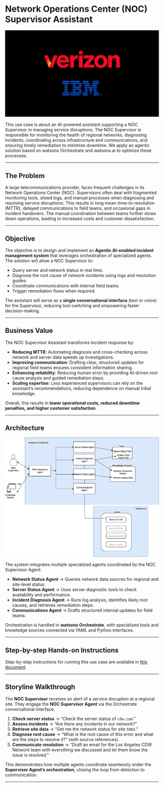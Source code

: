 # Network Operations Center (NOC) Supervisor Assistant  

![alt text](images/cover_image.jpg)

This use case is about an AI-powered assistant supporting a NOC Supervisor in managing service disruptions. The NOC Supervisor is responsible for monitoring the health of regional networks, diagnosing incidents, coordinating across infrastructure and communications, and ensuring timely remediation to minimize downtime. We apply an agentic solution based on watsonx Orchestrate and watsonx.ai to optimize these processes.  

---

## The Problem  
A large telecommunications provider, faces frequent challenges in its Network Operations Center (NOC). Supervisors often deal with fragmented monitoring tools, siloed logs, and manual processes when diagnosing and resolving service disruptions. This results in long mean-time-to-resolution (MTTR), delayed communications to field teams, and occasional gaps in incident handovers. The manual coordination between teams further slows down operations, leading to increased costs and customer dissatisfaction.  

---

## Objective  
The objective is to design and implement an **Agentic AI-enabled incident management system** that leverages orchestration of specialized agents. The solution will allow a NOC Supervisor to:  

- Query server and network status in real time.  
- Diagnose the root cause of network incidents using logs and resolution guides.  
- Coordinate communications with internal field teams.  
- Trigger remediation flows when required.  

The assistant will serve as a **single conversational interface** (text or voice) for the Supervisor, reducing tool-switching and empowering faster decision-making.  

---

## Business Value  
The NOC Supervisor Assistant transforms incident response by:  

- **Reducing MTTR**: Automating diagnosis and cross-checking across network and server data speeds up investigations.  
- **Improving communication**: Drafting clear, structured updates for regional field teams ensures consistent information sharing.  
- **Enhancing reliability**: Reducing human error by providing AI-driven root cause analysis and guided remediation steps.  
- **Scaling expertise**: Less experienced supervisors can rely on the assistant’s recommendations, reducing dependence on manual tribal knowledge.  

Overall, this results in **lower operational costs, reduced downtime penalties, and higher customer satisfaction**.  

---

## Architecture  

![alt text](images/vzbootcamp.png)

The system integrates multiple specialized agents coordinated by the NOC Supervisor Agent:  

- **Network Status Agent** → Queries network data sources for regional and site-level status.  
- **Server Status Agent** → Uses server diagnostic tools to check availability and performance.  
- **Incident Diagnosis Agent** → Runs log analysis, identifies likely root causes, and retrieves remediation steps.  
- **Communications Agent** → Drafts structured internal updates for field teams.  

Orchestration is handled in **watsonx Orchestrate**, with specialized tools and knowledge sources connected via YAML and Python interfaces.  

---

## Step-by-step Hands-on Instructions  
Step-by-step instructions for running this use case are available in [this document](./NOC_Supervisor_Instructions.md).  

---

## Storyline Walkthrough  

The **NOC Supervisor** receives an alert of a service disruption at a regional site. They engage the **NOC Supervisor Agent** via the Orchestrate conversational interface.  

1. **Check server status** → “Check the server status of `cdw.com`.”  
2. **Assess incidents** → “Are there any incidents in our network?”  
3. **Retrieve site data** → “Get me the network status for site `S002`.”  
4. **Diagnose root cause** → “What is the root cause of this error and what are the steps to resolve it?” (with source references).  
5. **Communicate resolution** → “Draft an email for the Los Angeles CDW Network team with everything we discussed and let them know the issue is resolved.”  

This demonstrates how multiple agents coordinate seamlessly under the **Supervisor Agent’s orchestration**, closing the loop from detection to communication.  

---


